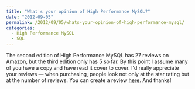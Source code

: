 ```yaml
---
title: "What's your opinion of High Performance MySQL?"
date: "2012-09-05"
permalink: /2012/09/05/whats-your-opinion-of-high-performance-mysql/
categories:
  - High Performance MySQL
  - SQL
---
```

The second edition of High Performance MySQL has 27 reviews on Amazon, but the third edition only has 5 so far. By this point I assume many of you have a copy and have read it cover to cover. I'd really appreciate your reviews &#8212; when purchasing, people look not only at the star rating but at the number of reviews. You can create a review [here][1]. And thanks!

 [1]: http://www.amazon.com/High-Performance-MySQL-Optimization-Replication/product-reviews/1449314287/
